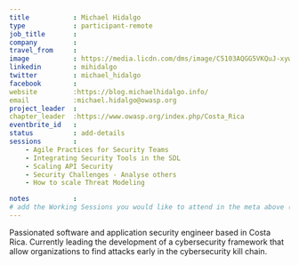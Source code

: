 ```yaml
---
title           : Michael Hidalgo
type            : participant-remote
job_title       :
company         :
travel_from     :
image           : https://media.licdn.com/dms/image/C5103AQGG5VKQuJ-xyw/profile-displayphoto-shrink_200_200/0?e=1564617600&v=beta&t=0GNqNseAGoTSdHyjvklh40ULEcrMJRXapb0bLTpc7s8
linkedin        : mihidalgo
twitter         : michael_hidalgo
facebook        :
website         :https://blog.michaelhidalgo.info/
email           :michael.hidalgo@owasp.org
project_leader  :
chapter_leader  :https://www.owasp.org/index.php/Costa_Rica
eventbrite_id   :
status          : add-details
sessions        :
    - Agile Practices for Security Teams
    - Integrating Security Tools in the SDL
    - Scaling API Security
    - Security Challenges - Analyse others
    - How to scale Threat Modeling

notes           :
# add the Working Sessions you would like to attend in the meta above (use the session's title) e.g. sessions (one per line): -Security Playbooks Diafgrams -Hackathon Daily Sessions
---
```


<!-- put more details about participant here -->
Passionated software and application security engineer based in Costa Rica. Currently leading the development of a cybersecurity framework that allow organizations to find attacks early in the cybersecurity kill chain. 
